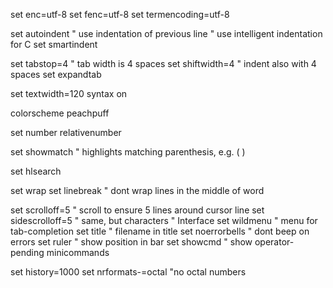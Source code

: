 set enc=utf-8
set fenc=utf-8
set termencoding=utf-8


set autoindent       " use indentation of previous line
" use intelligent indentation for C
set smartindent

set tabstop=4        " tab width is 4 spaces
set shiftwidth=4     " indent also with 4 spaces
set expandtab

set textwidth=120
syntax on

colorscheme peachpuff

set number relativenumber

set showmatch       " highlights matching parenthesis, e.g. (  )

set hlsearch

set wrap
set linebreak       " dont wrap lines in the middle of word

set scrolloff=5     " scroll to ensure 5 lines around cursor line
set sidescrolloff=5 " same, but characters
" Interface
set wildmenu        " menu for tab-completion
set title           " filename in title
set noerrorbells    " dont beep on errors
set ruler           " show position in bar
set showcmd         " show operator-pending minicommands

set history=1000
set nrformats-=octal "no octal numbers
